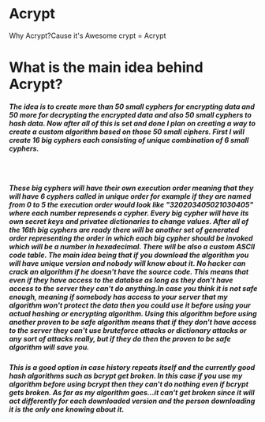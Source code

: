 # Acrypt
Why Acrypt?Cause it's Awesome crypt = Acrypt

# What is the main idea behind Acrypt?

<h5>The idea is to create more than 50 small cyphers for encrypting data and 50 more for decrypting the encrypted data and also 50 small cyphers to hash data. Now after all of this is set and done I plan on creating a way to create a custom algorithm based on those 50 small ciphers. First I will create 16 big cyphers each consisting of unique combination of 6 small cyphers. <h5>
</br>
<h5> These big cyphers will have their own execution order meaning that they will have 6 cyphers called in unique order for example if they are named from 0 to 5 the execution order would look like "320203405021030405" where each number represends a cypher. Every big cypher will have its own secret keys and privatee dictionaries to change values. After all of the 16th big cyphers are ready there will be another set of generated order representing the order in which each big cypher should be invoked which will be a number in hexadecimal. There will be also a custom ASCII code table. The main idea being that if you download the algorithm you will have unique version and nobody will know about it. No hacker can crack an algorithm if he doesn't have the source code. This means that even if they have access to the databse as long as they don't have access to the server they can't do anything.In case you think it is not safe enough, meaning if somebody has access to your server that my algorithm won't protect the data then you could use it before using your actual hashing or encrypting algorithm. Using this algorithm before using another proven to be safe algorithm  means that if they don't have access to the server they can't use bruteforce attacks or dictionary attacks or any sort of attacks really, but if they do then the proven to be safe algorithm will save you.<h5>

<h5>This is a good option in case history repeats itself and the currently good hash algorithms such as bcrypt get broken. In this case if you use my algorithm before using bcrypt then they can't do nothing even if bcrypt gets broken. As far as my algorithm goes...it can't get broken since it will act differently for each downloaded version and the person downloading it is the only one knowing about it.</h5>
